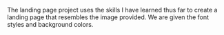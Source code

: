 The landing page project uses the skills I have learned thus far to create a landing page that resembles the image provided. We are given the font styles and background colors.
